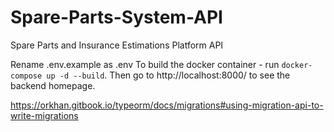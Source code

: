 # Spare-Parts-System-API
Spare Parts and Insurance Estimations Platform API

Rename .env.example as .env
To build the docker container - run `docker-compose up -d --build`.
Then go to http://localhost:8000/ to see the backend homepage.

https://orkhan.gitbook.io/typeorm/docs/migrations#using-migration-api-to-write-migrations
